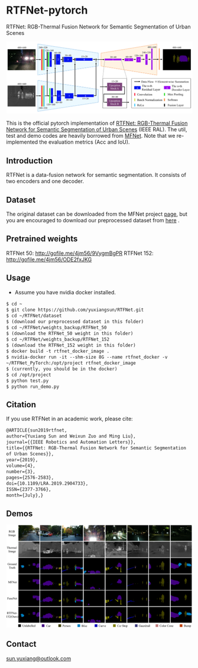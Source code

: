 # RTFNet-pytorch

RTFNet: RGB-Thermal Fusion Network for Semantic Segmentation of Urban Scenes

<img src="doc/network.png" width="900px"/>
 
This is the official pytorch implementation of [RTFNet: RGB-Thermal Fusion Network for Semantic Segmentation of Urban Scenes](http://eeyxsun.people.ust.hk/docs/RAL2019_rtfnet.pdf) (IEEE RAL). The util, test and demo codes are heavily borrowed from [MFNet](https://github.com/haqishen/MFNet-pytorch). Note that we re-implemented the evaluation metrics (Acc and IoU).
 
## Introduction

RTFNet is a data-fusion network for semantic segmentation. It consists of two encoders and one decoder. 
 
## Dataset
 
The original dataset can be downloaded from the MFNet project [page](https://www.mi.t.u-tokyo.ac.jp/static/projects/mil_multispectral/), but you are encouraged to download our preprocessed dataset from [here](http://gofile.me/4jm56/CfukComo1) .

## Pretrained weights

RTFNet 50: http://gofile.me/4jm56/9VygmBgPR
RTFNet 152: http://gofile.me/4jm56/ODE2fxJKG

## Usage

* Assume you have nvidia docker installed. 
```
$ cd ~ 
$ git clone https://github.com/yuxiangsun/RTFNet.git
$ cd ~/RTFNet/dataset
$ (download our preprocessed dataset in this folder)
$ cd ~/RTFNet/weights_backup/RTFNet_50
$ (download the RTFNet_50 weight in this folder)
$ cd ~/RTFNet/weights_backup/RTFNet_152
$ (download the RTFNet_152 weight in this folder)
$ docker build -t rtfnet_docker_image .
$ nvidia-docker run -it --shm-size 8G --name rtfnet_docker -v ~/RTFNet_PyTorch:/opt/project rtfnet_docker_image
$ (currently, you should be in the docker)
$ cd /opt/project 
$ python test.py
$ python run_demo.py
```

## Citation

If you use RTFNet in an academic work, please cite:

```
@ARTICLE{sun2019rtfnet,
author={Yuxiang Sun and Weixun Zuo and Ming Liu}, 
journal={{IEEE Robotics and Automation Letters}}, 
title={{RTFNet: RGB-Thermal Fusion Network for Semantic Segmentation of Urban Scenes}}, 
year={2019}, 
volume={4}, 
number={3}, 
pages={2576-2583}, 
doi={10.1109/LRA.2019.2904733}, 
ISSN={2377-3766}, 
month={July},}
```

## Demos

<img src="doc/demo.png" width="900px"/>

## Contact
sun.yuxiang@outlook.com
